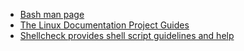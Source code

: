 - [Bash man page](http://linux.die.net/man/1/bash)  
- [The Linux Documentation Project Guides](http://tldp.org/guides.html)  
- [Shellcheck provides shell script guidelines and help](http://www.shellcheck.net/)  
